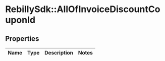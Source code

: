 # RebillySdk::AllOfInvoiceDiscountCouponId

## Properties
Name | Type | Description | Notes
------------ | ------------- | ------------- | -------------

